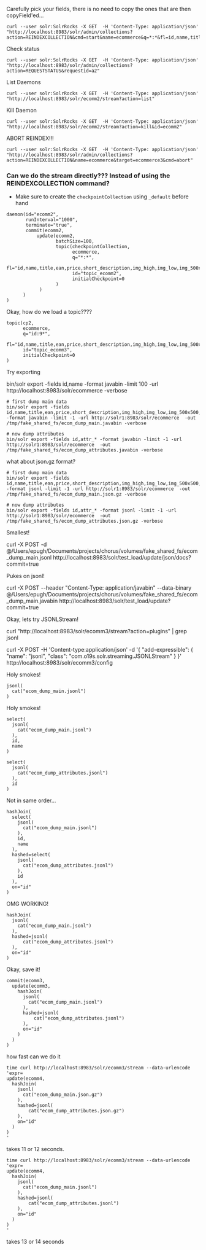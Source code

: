 
Carefully pick your fields, there is no need to copy the ones that are then copyField'ed...

```
curl --user solr:SolrRocks -X GET  -H 'Content-Type: application/json' "http://localhost:8983/solr/admin/collections?action=REINDEXCOLLECTION&cmd=start&name=ecommerce&q=*:*&fl=id,name,title,ean,price,short_description,img_high,img_low,img_500x500,img_thumb,date_released,supplier,attr_*&target=ecommerce2&async=a2"
```

Check status
```
curl --user solr:SolrRocks -X GET  -H 'Content-Type: application/json' "http://localhost:8983/solr/admin/collections?action=REQUESTSTATUS&requestid=a2"

```

List Daemons
```
curl --user solr:SolrRocks -X GET  -H 'Content-Type: application/json' "http://localhost:8983/solr/ecomm2/stream?action=list"
```

Kill Daemon
```
curl --user solr:SolrRocks -X GET  -H 'Content-Type: application/json' "http://localhost:8983/solr/ecomm2/stream?action=kill&id=ecomm2"
```


ABORT REINDEX!!!
```
curl --user solr:SolrRocks -X GET  -H 'Content-Type: application/json' "http://localhost:8983/solr/admin/collections?action=REINDEXCOLLECTION&name=ecommerce&target=ecommerce3&cmd=abort"
```


### Can we do the stream directly???  Instead of using the REINDEXCOLLECTION command?

* Make sure to create the `checkpointCollection` using `_default` before hand

```
daemon(id="ecomm2",
       runInterval="1000",
       terminate="true",
       commit(ecomm2,
           update(ecomm2,
                  batchSize=100,
                  topic(checkpointCollection,
                        ecommerce,
                        q="*:*",
                        fl="id,name,title,ean,price,short_description,img_high,img_low,img_500x500,img_thumb,date_released,supplier",
                        id="topic_ecomm2",
                        initialCheckpoint=0
                  )
            )
      )
)
```


Okay, how do we load a topic????

```
topic(cp2,
      ecommerce,
      q="id:9*",
      fl="id,name,title,ean,price,short_description,img_high,img_low,img_500x500,img_thumb,date_released,supplier",
      id="topic_ecomm3",
      initialCheckpoint=0
)
```

Try exporting

bin/solr export -fields id,name -format javabin -limit 100 -url http://localhost:8983/solr/ecommerce -verbose

```
# first dump main data
bin/solr export -fields id,name,title,ean,price,short_description,img_high,img_low,img_500x500,img_thumb,date_released,supplier -format javabin -limit -1 -url http://solr1:8983/solr/ecommerce  -out /tmp/fake_shared_fs/ecom_dump_main.javabin -verbose

# now dump attributes
bin/solr export -fields id,attr_* -format javabin -limit -1 -url http://solr1:8983/solr/ecommerce  -out /tmp/fake_shared_fs/ecom_dump_attributes.javabin -verbose
```

what about json.gz format?
```
# first dump main data
bin/solr export -fields id,name,title,ean,price,short_description,img_high,img_low,img_500x500,img_thumb,date_released,supplier -format jsonl -limit -1 -url http://solr1:8983/solr/ecommerce  -out /tmp/fake_shared_fs/ecom_dump_main.json.gz -verbose

# now dump attributes
bin/solr export -fields id,attr_* -format jsonl -limit -1 -url http://solr1:8983/solr/ecommerce  -out /tmp/fake_shared_fs/ecom_dump_attributes.json.gz -verbose
```

Smallest!

curl -X POST -d @/Users/epugh/Documents/projects/chorus/volumes/fake_shared_fs/ecom_dump_main.jsonl http://localhost:8983/solr/test_load/update/json/docs?commit=true

Pukes on jsonl!

curl -X POST --header "Content-Type: application/javabin" --data-binary @/Users/epugh/Documents/projects/chorus/volumes/fake_shared_fs/ecom_dump_main.javabin http://localhost:8983/solr/test_load/update?commit=true




Okay, lets try JSONLStream!

curl "http://localhost:8983/solr/ecomm3/stream?action=plugins" | grep jsonl

curl -X POST -H 'Content-type:application/json'  -d '{
  "add-expressible": {
    "name": "jsonl",
    "class": "com.o19s.solr.streaming.JSONLStream"
  }
}' http://localhost:8983/solr/ecomm3/config



Holy smokes!
```
jsonl(
  cat("ecom_dump_main.jsonl")
)
```


Holy smokes!
```
select(
  jsonl(
    cat("ecom_dump_main.jsonl")
  ),
  id,
  name
)
```

```
select(
  jsonl(
    cat("ecom_dump_attributes.jsonl")
  ),
  id
)
```

Not in same order...   

```
hashJoin(
  select(
    jsonl(
      cat("ecom_dump_main.jsonl")
    ),
    id,
    name
  ),
  hashed=select(
    jsonl(
      cat("ecom_dump_attributes.jsonl")
    ),
    id
  ),
  on="id"
)
```

OMG WORKING!
```
hashJoin(
  jsonl(
    cat("ecom_dump_main.jsonl")
  ),
  hashed=jsonl(
      cat("ecom_dump_attributes.jsonl")
  ),
  on="id"
)
```


Okay, save it!

```
commit(ecomm3,
  update(ecomm3,
    hashJoin(
      jsonl(
        cat("ecom_dump_main.jsonl")
      ),
      hashed=jsonl(
          cat("ecom_dump_attributes.jsonl")
      ),
      on="id"
    )
  )
)
```

how fast can we do it

```
time curl http://localhost:8983/solr/ecomm3/stream --data-urlencode 'expr=
update(ecomm4,
  hashJoin(
    jsonl(
      cat("ecom_dump_main.json.gz")
    ),
    hashed=jsonl(
        cat("ecom_dump_attributes.json.gz")
    ),
    on="id"
  )
)
'
```

takes 11 or 12 seconds.

```
time curl http://localhost:8983/solr/ecomm3/stream --data-urlencode 'expr=
update(ecomm4,
  hashJoin(
    jsonl(
      cat("ecom_dump_main.jsonl")
    ),
    hashed=jsonl(
        cat("ecom_dump_attributes.jsonl")
    ),
    on="id"
  )
)
'
```

takes 13 or 14 seconds
